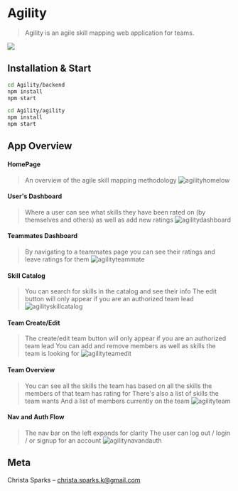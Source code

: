 # Agility

> Agility is an agile skill mapping web application for teams.

![](https://user-images.githubusercontent.com/41490508/52903793-0fdba900-31e0-11e9-8aed-8a8d1b4f402d.png)

## Installation & Start

```sh
cd Agility/backend
npm install
npm start

cd Agility/agility
npm install
npm start
```

## App Overview

#### HomePage

> An overview of the agile skill mapping methodology
![agilityhomelow](https://user-images.githubusercontent.com/41490508/52904607-8d58e680-31eb-11e9-9332-805a220d4e63.gif)

#### User's Dashboard

> Where a user can see what skills they have been rated on (by themselves and others) as well as add new ratings
![agilitydashboard](https://user-images.githubusercontent.com/41490508/52904411-36521200-31e9-11e9-9c91-55baec08c8dc.gif)

#### Teammates Dashboard

> By navigating to a teammates page you can see their ratings and leave ratings for them
![agilityteammate](https://user-images.githubusercontent.com/41490508/52904416-479b1e80-31e9-11e9-9e70-39a7e7abc469.gif)

#### Skill Catalog

> You can search for skills in the catalog and see their info
> The edit button will only appear if you are an authorized team lead
![agilityskillcatalog](https://user-images.githubusercontent.com/41490508/52904420-5681d100-31e9-11e9-9615-27a18e0e12e2.gif)

#### Team Create/Edit

> The create/edit team button will only appear if you are an authorized team lead
> You can add and remove members as well as skills the team is looking for
![agilityteamedit](https://user-images.githubusercontent.com/41490508/52904425-65688380-31e9-11e9-9921-0a779df464fd.gif)

#### Team Overview

> You can see all the skills the team has based on all the skills the members of that team has rating for
> There's also a list of skills the team wants
> And a list of members currently on the team
![agilityteam](https://user-images.githubusercontent.com/41490508/52904431-774a2680-31e9-11e9-9703-592bcf858c27.gif)

#### Nav and Auth Flow

> The nav bar on the left expands for clarity
> The user can log out / login / or signup for an account
![agilitynavandauth](https://user-images.githubusercontent.com/41490508/52904438-84671580-31e9-11e9-95dd-7942bd7169f5.gif)

## Meta

Christa Sparks – christa.sparks.k@gmail.com

